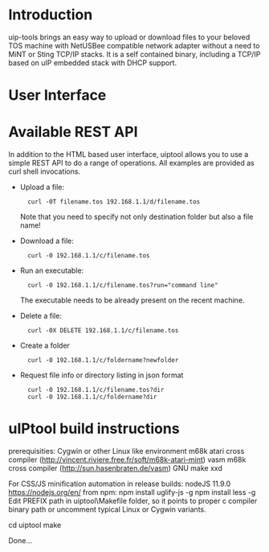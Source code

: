 # Introduction

uip-tools brings an easy way to upload or download files to your beloved TOS machine with NetUSBee compatible network adapter without a need to MiNT or Sting TCP/IP stacks.
It is a self contained binary, including a TCP/IP based on uIP embedded stack with DHCP support.

# User Interface

# Available REST API

In addition to the HTML based user interface, uiptool allows you to use a simple REST API to do a range of operations. All examples are provided as curl shell invocations. 

* Upload a file:

		curl -0T filename.tos 192.168.1.1/d/filename.tos

	Note that you need to specify not only destination folder but also a file name!

* Download a file:

		curl -0 192.168.1.1/c/filename.tos

* Run an executable:

		curl -0 192.168.1.1/c/filename.tos?run="command line"
	The executable needs to be already present on the recent machine.

* Delete a file:

		curl -0X DELETE 192.168.1.1/c/filename.tos

* Create a folder

		curl -0 192.168.1.1/c/foldername?newfolder

* Request file info or directory listing in json format

		curl -0 192.168.1.1/c/filename.tos?dir
		curl -0 192.168.1.1/c/foldername?dir
		

# uIPtool build instructions

prerequisities:
Cygwin or other Linux like environment
m68k atari cross compiler (http://vincent.riviere.free.fr/soft/m68k-atari-mint)
vasm m68k cross compiler (http://sun.hasenbraten.de/vasm)
GNU make
xxd

For CSS/JS minification automation in release builds:
nodeJS 11.9.0 https://nodejs.org/en/ 
from npm:
	npm install uglify-js -g
	npm install less -g
Edit PREFIX path in uiptool\Makefile folder, so it points to proper c compiler binary path or uncomment typical Linux or Cygwin variants.

cd uiptool
make

Done...